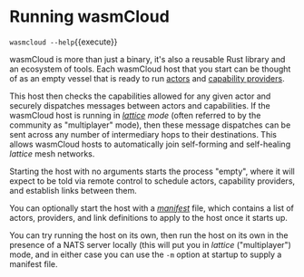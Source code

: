 # Running wasmCloud

`wasmcloud --help`{{execute}}

wasmCloud is more than just a binary, it's also a reusable Rust library and an ecosystem of tools.
Each wasmCloud host that you start can be thought of as an empty vessel that is ready to run [actors](https://wasmcloud.dev/reference/host-runtime/actors/) and [capability providers](https://wasmcloud.dev/reference/host-runtime/capabilities/).

This host then checks the capabilities allowed for any given actor and securely dispatches messages between actors and capabilities. If the wasmCloud host is running in _[lattice](https://wasmcloud.dev/reference/lattice/) mode_ (often referred to by the community as "multiplayer" mode), then these message dispatches can be sent across any number of intermediary hops to their destinations. This allows wasmCloud hosts to automatically join self-forming and self-healing _lattice_ mesh networks.

Starting the host with no arguments starts the process "empty", where it will expect to be told via remote control to schedule actors, capability providers, and establish links between them.

You can optionally start the host with a _[manifest](https://wasmcloud.dev/reference/host-runtime/manifest/)_ file, which contains a list of actors, providers, and link definitions to apply to the host once it starts up.

You can try running the host on its own, then run the host on its own in the presence of a NATS server locally (this will put you in _lattice_ ("multiplayer") mode, and in either case you can use the `-m` option at startup to supply a manifest file.
